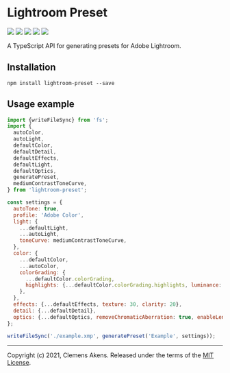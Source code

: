 # Lightroom Preset

[![][ci-badge]][ci-link] [![][version-badge]][version-link] [![][license-badge]][license-link]
[![][types-badge]][types-link] [![][size-badge]][size-link]

[ci-badge]: https://github.com/clebert/lightroom-preset/workflows/CI/badge.svg
[ci-link]: https://github.com/clebert/lightroom-preset
[version-badge]: https://badgen.net/npm/v/lightroom-preset
[version-link]: https://www.npmjs.com/package/lightroom-preset
[license-badge]: https://badgen.net/npm/license/lightroom-preset
[license-link]: https://github.com/clebert/lightroom-preset/blob/master/LICENSE
[types-badge]: https://badgen.net/npm/types/lightroom-preset
[types-link]: https://github.com/clebert/lightroom-preset
[size-badge]: https://badgen.net/bundlephobia/minzip/lightroom-preset
[size-link]: https://bundlephobia.com/result?p=lightroom-preset

A TypeScript API for generating presets for Adobe Lightroom.

## Installation

```
npm install lightroom-preset --save
```

## Usage example

```js
import {writeFileSync} from 'fs';
import {
  autoColor,
  autoLight,
  defaultColor,
  defaultDetail,
  defaultEffects,
  defaultLight,
  defaultOptics,
  generatePreset,
  mediumContrastToneCurve,
} from 'lightroom-preset';
```

```js
const settings = {
  autoTone: true,
  profile: 'Adobe Color',
  light: {
    ...defaultLight,
    ...autoLight,
    toneCurve: mediumContrastToneCurve,
  },
  color: {
    ...defaultColor,
    ...autoColor,
    colorGrading: {
      ...defaultColor.colorGrading,
      highlights: {...defaultColor.colorGrading.highlights, luminance: -5},
    },
  },
  effects: {...defaultEffects, texture: 30, clarity: 20},
  detail: {...defaultDetail},
  optics: {...defaultOptics, removeChromaticAberration: true, enableLensCorrections: true},
};
```

```js
writeFileSync('./example.xmp', generatePreset('Example', settings));
```

---

Copyright (c) 2021, Clemens Akens. Released under the terms of the
[MIT License](https://github.com/clebert/lightroom-preset/blob/master/LICENSE).
